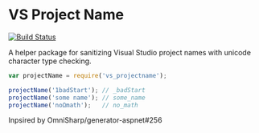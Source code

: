 # VS Project Name

[![Build Status](https://travis-ci.org/sandcastle/vs_projectname.svg)](https://travis-ci.org/sandcastle/vs_projectname)

A helper package for sanitizing Visual Studio project names with unicode 
character type checking.

```js
var projectName = require('vs_projectname');

projectName('1badStart'); // _badStart
projectName('some name'); // some_name
projectName('noΩmath');   // no_math
```

Inpsired by OmniSharp/generator-aspnet#256